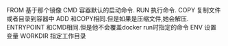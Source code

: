 

FROM 基于那个镜像
CMD 容器默认的启动命令.
RUN 执行命令.
COPY 复制文件或者目录到容器中
ADD 和COPY相同.但是如果是压缩文件,她会解压.
ENTRYPOINT 和CMD相同.但是他不会覆盖docker run时指定的命令
ENV <key> <value> 设置变量
WORKDIR 指定工作目录

